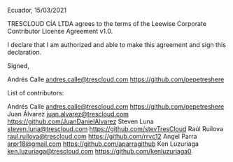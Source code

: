 Ecuador, 15/03/2021

TRESCLOUD CÍA LTDA agrees to the terms of the Leewise Corporate Contributor License
Agreement v1.0.

I declare that I am authorized and able to make this agreement and sign this
declaration.

Signed,

Andrés Calle andres.calle@trescloud.com https://github.com/pepetreshere

List of contributors:

Andrés Calle andres.calle@trescloud.com https://github.com/pepetreshere
Juan Álvarez juan.alvarez@trescloud.com https://github.com/JuanDanielAlvarez
Steven Luna steven.luna@trescloud.com https://github.com/stevTresCloud
Raúl Ruilova raul.ruilova@trescloud.com https://github.com/rrvc12
Angel Parra arpr18@gmail.com https://github.com/aparragithub
Ken Luzuriaga ken.luzuriaga@trescloud.com https://github.com/kenluzuriaga0